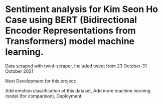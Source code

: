 # Sentiment analysis for Kim Seon Ho Case using  BERT (Bidirectional Encoder Representations from Transformers) model machine learning.

Data scraped with twint-scraper. Included tweet from 23 October-31 October 2021

Next Development for this project:

Add emotion classification of this dataset,
Add more machine learning model (for comparison),
Deployment
